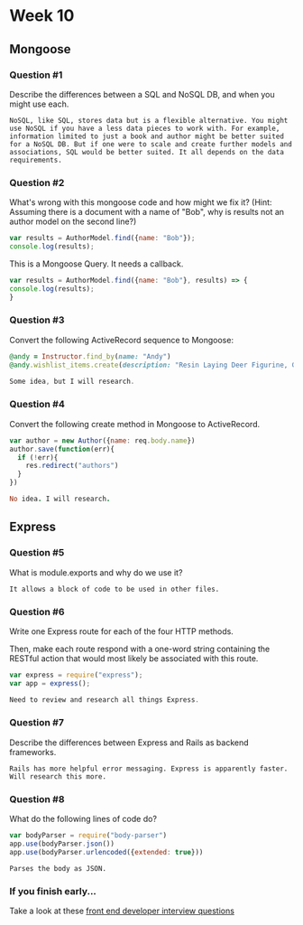 # Week 10

## Mongoose

### Question #1

Describe the differences between a SQL and NoSQL DB, and when you might use each.

```text
NoSQL, like SQL, stores data but is a flexible alternative. You might use NoSQL if you have a less data pieces to work with. For example, information limited to just a book and author might be better suited for a NoSQL DB. But if one were to scale and create further models and associations, SQL would be better suited. It all depends on the data requirements.
```

### Question #2

What's wrong with this mongoose code and how might we fix it?
(Hint: Assuming there is a document with a name of "Bob", why is results not an author model on the second line?)

```js
var results = AuthorModel.find({name: "Bob"});
console.log(results);
```

This is a Mongoose Query. It needs a callback.

```js
var results = AuthorModel.find({name: "Bob"}, results) => {
console.log(results);
}
```

### Question #3

Convert the following ActiveRecord sequence to Mongoose:

```rb
@andy = Instructor.find_by(name: "Andy")
@andy.wishlist_items.create(description: "Resin Laying Deer Figurine, Gold")
```

```js
Some idea, but I will research.
```

### Question #4

Convert the following create method in Mongoose to ActiveRecord.

```js
var author = new Author({name: req.body.name})
author.save(function(err){
  if (!err){
    res.redirect("authors")
  }
})
```

```rb
No idea. I will research.
```
## Express

### Question #5

What is module.exports and why do we use it?

```text
It allows a block of code to be used in other files.
```

### Question #6

Write one Express route for each of the four HTTP methods.

Then, make each route respond with a one-word string containing the RESTful action that would most likely be associated with this route.

```js
var express = require("express");
var app = express();

Need to review and research all things Express.

```

### Question #7

Describe the differences between Express and Rails as backend frameworks.

```text
Rails has more helpful error messaging. Express is apparently faster. Will research this more.
```

### Question #8

What do the following lines of code do?

```js
var bodyParser = require("body-parser")
app.use(bodyParser.json())
app.use(bodyParser.urlencoded({extended: true}))
```

```text
Parses the body as JSON.
```

### If you finish early...

Take a look at these [front end developer interview questions](https://github.com/h5bp/Front-end-Developer-Interview-Questions/blob/master/README.md)
